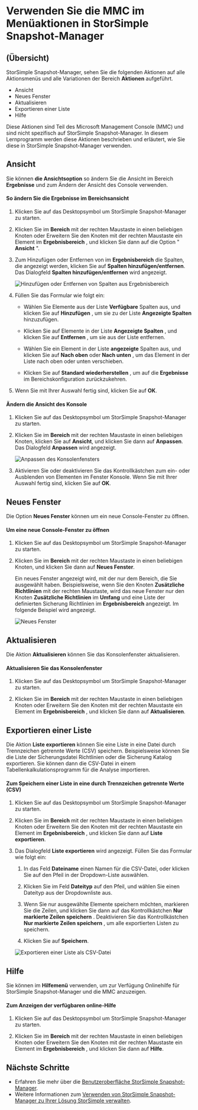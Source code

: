 <properties 
   pageTitle="StorSimple Snapshot-Manager MMC im Menüaktionen | Microsoft Azure"
   description="Verwenden Sie die standardmäßigen Microsoft Management Console (MMC) im Menüaktionen in StorSimple Snapshot Manager beschrieben."
   services="storsimple"
   documentationCenter="NA"
   authors="SharS"
   manager="carmonm"
   editor="" />
<tags 
   ms.service="storsimple"
   ms.devlang="NA"
   ms.topic="article"
   ms.tgt_pltfrm="NA"
   ms.workload="TBD"
   ms.date="04/25/2016"
   ms.author="v-sharos" />

# <a name="use-the-mmc-menu-actions-in-storsimple-snapshot-manager"></a>Verwenden Sie die MMC im Menüaktionen in StorSimple Snapshot-Manager

## <a name="overview"></a>(Übersicht)

StorSimple Snapshot-Manager, sehen Sie die folgenden Aktionen auf alle Aktionsmenüs und alle Variationen der Bereich **Aktionen** aufgeführt. 

- Ansicht
- Neues Fenster 
- Aktualisieren 
- Exportieren einer Liste 
- Hilfe 

Diese Aktionen sind Teil des Microsoft Management Console (MMC) und sind nicht spezifisch auf StorSimple Snapshot-Manager. In diesem Lernprogramm werden diese Aktionen beschrieben und erläutert, wie Sie diese in StorSimple Snapshot-Manager verwenden.

## <a name="view"></a>Ansicht

Sie können **die Ansichtsoption** so ändern Sie die Ansicht im Bereich **Ergebnisse** und zum Ändern der Ansicht des Console verwenden. 

#### <a name="to-change-the-results-pane-view"></a>So ändern Sie die Ergebnisse im Bereichsansicht

1. Klicken Sie auf das Desktopsymbol um StorSimple Snapshot-Manager zu starten.

2. Klicken Sie im **Bereich** mit der rechten Maustaste in einen beliebigen Knoten oder Erweitern Sie den Knoten mit der rechten Maustaste ein Element im **Ergebnisbereich** , und klicken Sie dann auf die Option " **Ansicht** ". 

3. Zum Hinzufügen oder Entfernen von im **Ergebnisbereich** die Spalten, die angezeigt werden, klicken Sie auf **Spalten hinzufügen/entfernen**. Das Dialogfeld **Spalten hinzufügen/entfernen** wird angezeigt.

    ![Hinzufügen oder Entfernen von Spalten aus Ergebnisbereich](./media/storsimple-snapshot-manager-mmc-menu/HCS_SSM_Add_remove_columns.png) 

4. Füllen Sie das Formular wie folgt ein:

    - Wählen Sie Elemente aus der Liste **Verfügbare** Spalten aus, und klicken Sie auf **Hinzufügen** , um sie zu der Liste **Angezeigte Spalten** hinzuzufügen. 

    - Klicken Sie auf Elemente in der Liste **Angezeigte Spalten** , und klicken Sie auf **Entfernen** , um sie aus der Liste entfernen. 

    - Wählen Sie ein Element in der Liste **angezeigte** Spalten aus, und klicken Sie auf **Nach oben** oder **Nach unten** , um das Element in der Liste nach oben oder unten verschieben. 

    - Klicken Sie auf **Standard wiederherstellen** , um auf die **Ergebnisse** im Bereichskonfiguration zurückzukehren. 

5. Wenn Sie mit Ihrer Auswahl fertig sind, klicken Sie auf **OK**. 

#### <a name="to-change-the-console-window-view"></a>Ändern die Ansicht des Konsole

1. Klicken Sie auf das Desktopsymbol um StorSimple Snapshot-Manager zu starten.

2. Klicken Sie im **Bereich** mit der rechten Maustaste in einen beliebigen Knoten, klicken Sie auf **Ansicht**, und klicken Sie dann auf **Anpassen**. Das Dialogfeld **Anpassen** wird angezeigt.

    ![Anpassen des Konsolenfensters](./media/storsimple-snapshot-manager-mmc-menu/HCS_SSM_Customize.png) 

3. Aktivieren Sie oder deaktivieren Sie das Kontrollkästchen zum ein- oder Ausblenden von Elementen im Fenster Konsole. Wenn Sie mit Ihrer Auswahl fertig sind, klicken Sie auf **OK**.

## <a name="new-window-from-here"></a>Neues Fenster

Die Option **Neues Fenster** können um ein neue Console-Fenster zu öffnen.

#### <a name="to-open-a-new-console-window"></a>Um eine neue Console-Fenster zu öffnen

1. Klicken Sie auf das Desktopsymbol um StorSimple Snapshot-Manager zu starten.

2. Klicken Sie im **Bereich** mit der rechten Maustaste in einen beliebigen Knoten, und klicken Sie dann auf **Neues Fenster**. 

    Ein neues Fenster angezeigt wird, mit der nur dem Bereich, die Sie ausgewählt haben. Beispielsweise, wenn Sie den Knoten **Zusätzliche Richtlinien** mit der rechten Maustaste, wird das neue Fenster nur den Knoten **Zusätzliche Richtlinien** im **Umfang** und eine Liste der definierten Sicherung Richtlinien im **Ergebnisbereich** angezeigt. Im folgende Beispiel wird angezeigt.

    ![Neues Fenster](./media/storsimple-snapshot-manager-mmc-menu/HCS_SSM_NewWindow.png) 
 
## <a name="refresh"></a>Aktualisieren

Die Aktion **Aktualisieren** können Sie das Konsolenfenster aktualisieren.

#### <a name="to-update-the-console-window"></a>Aktualisieren Sie das Konsolenfenster

1. Klicken Sie auf das Desktopsymbol um StorSimple Snapshot-Manager zu starten.

2. Klicken Sie im **Bereich** mit der rechten Maustaste in einen beliebigen Knoten oder Erweitern Sie den Knoten mit der rechten Maustaste ein Element im **Ergebnisbereich** , und klicken Sie dann auf **Aktualisieren**. 

## <a name="export-list"></a>Exportieren einer Liste

Die Aktion **Liste exportieren** können Sie eine Liste in eine Datei durch Trennzeichen getrennte Werte (CSV) speichern. Beispielsweise können Sie die Liste der Sicherungsdatei Richtlinien oder die Sicherung Katalog exportieren. Sie können dann die CSV-Datei in einem Tabellenkalkulationsprogramm für die Analyse importieren.

#### <a name="to-save-a-list-in-a-comma-separated-value-csv-file"></a>Zum Speichern einer Liste in eine durch Trennzeichen getrennte Werte (CSV)

1. Klicken Sie auf das Desktopsymbol um StorSimple Snapshot-Manager zu starten. 

2. Klicken Sie im **Bereich** mit der rechten Maustaste in einen beliebigen Knoten oder Erweitern Sie den Knoten mit der rechten Maustaste ein Element im **Ergebnisbereich** , und klicken Sie dann auf **Liste exportieren**. 

3. Das Dialogfeld **Liste exportieren** wird angezeigt. Füllen Sie das Formular wie folgt ein: 

    1. In das Feld **Dateiname** einen Namen für die CSV-Datei, oder klicken Sie auf den Pfeil in der Dropdown-Liste auswählen.

    2. Klicken Sie im Feld **Dateityp** auf den Pfeil, und wählen Sie einen Dateityp aus der Dropdownliste aus.

    3. Wenn Sie nur ausgewählte Elemente speichern möchten, markieren Sie die Zeilen, und klicken Sie dann auf das Kontrollkästchen **Nur markierte Zeilen speichern** . Deaktivieren Sie das Kontrollkästchen **Nur markierte Zeilen speichern** , um alle exportierten Listen zu speichern.

    4. Klicken Sie auf **Speichern**.

    ![Exportieren einer Liste als CSV-Datei](./media/storsimple-snapshot-manager-mmc-menu/HCS_SSM_Export_List.png) 
 
## <a name="help"></a>Hilfe

Sie können im **Hilfemenü** verwenden, um zur Verfügung Onlinehilfe für StorSimple Snapshot-Manager und die MMC anzuzeigen.

#### <a name="to-view-available-online-help"></a>Zum Anzeigen der verfügbaren online-Hilfe

1. Klicken Sie auf das Desktopsymbol um StorSimple Snapshot-Manager zu starten.

2. Klicken Sie im **Bereich** mit der rechten Maustaste in einen beliebigen Knoten oder Erweitern Sie den Knoten mit der rechten Maustaste ein Element im **Ergebnisbereich** , und klicken Sie dann auf **Hilfe**. 

## <a name="next-steps"></a>Nächste Schritte

- Erfahren Sie mehr über die [Benutzeroberfläche StorSimple Snapshot-Manager](storsimple-use-snapshot-manager.md).
- Weitere Informationen zum [Verwenden von StorSimple Snapshot-Manager zu Ihrer Lösung StorSimple verwalten](storsimple-snapshot-manager-admin.md).
